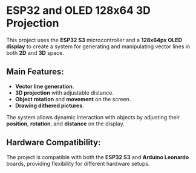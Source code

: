# ESP32 and OLED 128x64 3D Projection

This project uses the **ESP32 S3** microcontroller and a **128x64px OLED display** to create a system for generating and manipulating vector lines in both **2D** and **3D** space. 

## Main Features:
- **Vector line generation**.
- **3D projection** with adjustable distance.
- **Object rotation** and **movement** on the screen.
- **Drawing dithered pictures**.

The system allows dynamic interaction with objects by adjusting their **position**, **rotation**, and **distance** on the display. 

## Hardware Compatibility:
The project is compatible with both the **ESP32 S3** and **Arduino Leonardo** boards, providing flexibility for different hardware setups.


